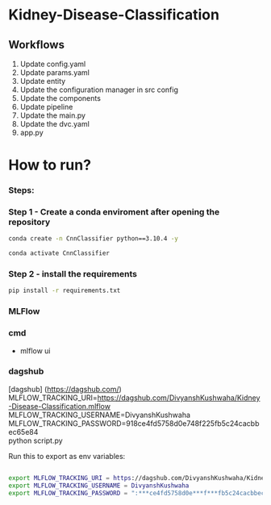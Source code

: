 # Kidney-Disease-Classification

## Workflows 

1. Update config.yaml
2. Update params.yaml
3. Update entity
4. Update the configuration manager in src config
5. Update the components
6. Update pipeline
7. Update the main.py
8. Update the dvc.yaml
9. app.py

# How to run?

### Steps:

### Step 1 - Create a conda enviroment after opening the repository

```bash
conda create -n CnnClassifier python==3.10.4 -y
```

```bash
conda activate CnnClassifier
```

### Step 2 - install the requirements
```bash
pip install -r requirements.txt
```
### MLFlow

### cmd
- mlflow ui

### dagshub

[dagshub] (https://dagshub.com/)
MLFLOW_TRACKING_URI=https://dagshub.com/DivyanshKushwaha/Kidney-Disease-Classification.mlflow \
MLFLOW_TRACKING_USERNAME=DivyanshKushwaha \
MLFLOW_TRACKING_PASSWORD=918ce4fd5758d0e748f225fb5c24cacbbec65e84 \
python script.py

Run this to export as env variables:

```bash

export MLFLOW_TRACKING_URI = https://dagshub.com/DivyanshKushwaha/Kidney-Disease-Classification.mlflow
export MLFLOW_TRACKING_USERNAME = DivyanshKushwaha
export MLFLOW_TRACKING_PASSWORD = ":***ce4fd5758d0e***f***fb5c24cacbbec**e**"

```